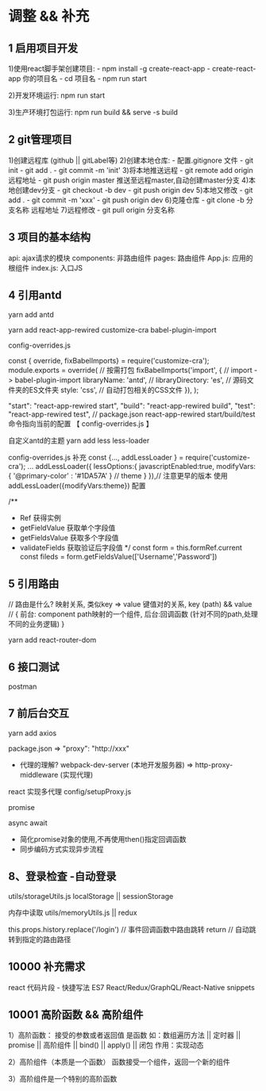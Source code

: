 # 调整 && 补充

## 1 启用项目开发
  1)使用react脚手架创建项目: 
    - npm install -g create-react-app
    - create-react-app 你的项目名
    - cd 项目名
    - npm run start 
  
  2)开发环境运行: npm run start

  3)生产环境打包运行: npm run build && serve -s build
## 2 git管理项目
  1)创建远程库 (github || gitLabel等)
  2)创建本地仓库:
    - 配置.gitignore 文件
    - git init 
    - git add .
    - git commit -m 'init'
  3)将本地推送远程
    - git remote add origin 远程地址
    - git push origin master 推送至远程master,自动创建master分支
  4)本地创建dev分支
    - git checkout -b dev
    - git push origin dev
  5)本地又修改
    - git add .
    - git commit -m 'xxx'
    - git push origin dev
  6)克隆仓库
    - git clone -b 分支名称 远程地址
  7)远程修改
    - git pull origin 分支名称
  
## 3 项目的基本结构 
  api: ajax请求的模块
  components: 非路由组件
  pages: 路由组件
  App.js: 应用的根组件
  index.js: 入口JS

## 4 引用antd

<!-- 下载antd$ -->
yarn add antd
<!-- 
react-app-rewired   作用是用来帮助你重写react脚手架配置
customize-cra       修改webpack的配置
babel-plugin-import 按需加载
-->
yarn add react-app-rewired customize-cra babel-plugin-import

<!-- 配置文件 -->
config-overrides.js 

const { override, fixBabelImports} = require('customize-cra');
module.exports = override(
  // 按需打包
  fixBabelImports('import', { // import -> babel-plugin-import 
    libraryName: 'antd', // 
    libraryDirectory: 'es', // 源码文件夹的ES文件夹
    style: 'css', // 自动打包相关的CSS文件
  }),
);

<!-- 修改package.json 打包指向按需配置文件-->
"start": "react-app-rewired start",
"build": "react-app-rewired build",
"test": "react-app-rewired test",
// package.json react-app-rewired start/build/test 命令指向当前的配置 【 config-overrides.js 】


<!-- antd -->
自定义antd的主题
yarn add less less-loader 

config-overrides.js 补充
const {..., addLessLoader } = require('customize-cra');
...
addLessLoader({
  lessOptions:{
    javascriptEnabled:true,
    modifyVars: { '@primary-color' : '#1DA57A' } // theme
  }
}),// 注意更早的版本 使用 addLessLoader({modifyVars:theme}) 配置 


<!-- 获取form表单值  -->
/**
  * Ref 获得实例
  * getFieldValue 获取单个字段值
  * getFieldsValue 获取多个字段值
  * validateFields 获取验证后字段值
  */
const form = this.formRef.current 
const fileds = form.getFieldsValue(['Username','Password'])
    
## 5 引用路由

// 路由是什么? 映射关系, 类似key => value 键值对的关系, key (path) && value
// { 前台: component path映射的一个组件, 后台:回调函数 (针对不同的path,处理不同的业务逻辑) }

yarn add react-router-dom 


## 6 接口测试 
postman


## 7 前后台交互
yarn add axios

<!-- 代理 -->
package.json => 
"proxy": "http://xxx"

- 代理的理解?
webpack-dev-server (本地开发服务器) => http-proxy-middleware (实现代理)

react 实现多代理 
config/setupProxy.js


promise

async await  
- 简化promise对象的使用,不再使用then()指定回调函数
- 同步编码方式实现异步流程


## 8、登录检查 -自动登录
utils/storageUtils.js
localStorage  ||  sessionStorage 

内存中读取
utils/memoryUtils.js || redux

<!-- 两种自动登录方式 -->
this.props.history.replace('/login')  // 事件回调函数中路由跳转
return <Redirect to="/login" /> // 自动跳转到指定的路由路径


## 10000 补充需求
react 代码片段 - 快捷写法
ES7 React/Redux/GraphQL/React-Native snippets

## 10001 高阶函数 && 高阶组件

1）高阶函数： 接受的参数或者返回值 是函数
如：数组遍历方法 || 定时器 || promise || 高阶组件 || bind() || apply() || 闭包 
作用：实现动态

2）高阶组件（本质是一个函数）
函数接受一个组件，返回一个新的组件

3）高阶组件是一个特别的高阶函数